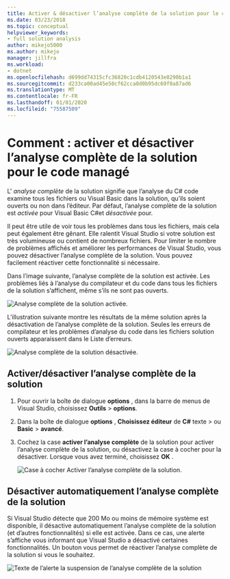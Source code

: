 ```yaml
---
title: Activer & désactiver l’analyse complète de la solution pour le code managé
ms.date: 03/23/2018
ms.topic: conceptual
helpviewer_keywords:
- full solution analysis
author: mikejo5000
ms.author: mikejo
manager: jillfra
ms.workload:
- dotnet
ms.openlocfilehash: d699dd74315cfc36820c1cdb4120543e0290b1a1
ms.sourcegitcommit: d233ca00ad45e50cf62cca0d0b95dc69f0a87ad6
ms.translationtype: MT
ms.contentlocale: fr-FR
ms.lasthandoff: 01/01/2020
ms.locfileid: "75587509"
---
```

# <a name="how-to-enable-and-disable-full-solution-analysis-for-managed-code"></a>Comment : activer et désactiver l’analyse complète de la solution pour le code managé

L' *analyse complète* de la solution signifie que l’analyse du C# code examine tous les fichiers ou Visual Basic dans la solution, qu’ils soient ouverts ou non dans l’éditeur. Par défaut, l’analyse complète de la solution est *activée* pour Visual Basic C#et *désactivée* pour.

Il peut être utile de voir tous les problèmes dans tous les fichiers, mais cela peut également être gênant. Elle ralentit Visual Studio si votre solution est très volumineuse ou contient de nombreux fichiers. Pour limiter le nombre de problèmes affichés et améliorer les performances de Visual Studio, vous pouvez désactiver l’analyse complète de la solution. Vous pouvez facilement réactiver cette fonctionnalité si nécessaire.

Dans l’image suivante, l’analyse complète de la solution est activée. Les problèmes liés à l’analyse du compilateur et du code dans tous les fichiers de la solution s’affichent, même s’ils ne sont pas ouverts.

![Analyse complète de la solution activée.](../code-quality/media/fsa_enabled.png)

L’illustration suivante montre les résultats de la même solution après la désactivation de l’analyse complète de la solution. Seules les erreurs de compilateur et les problèmes d’analyse du code dans les fichiers solution ouverts apparaissent dans le Liste d’erreurs.

![Analyse complète de la solution désactivée.](../code-quality/media/fsa_disabled.png)

## <a name="toggle-full-solution-analysis"></a>Activer/désactiver l’analyse complète de la solution

1. Pour ouvrir la boîte de dialogue **options** , dans la barre de menus de Visual Studio, choisissez **Outils** > **options**.

1. Dans la boîte de dialogue **options** , **Choisissez éditeur** de **C#** texte > ou **Basic** > **avancé**.

1. Cochez la case **activer l’analyse complète** de la solution pour activer l’analyse complète de la solution, ou désactivez la case à cocher pour la désactiver. Lorsque vous avez terminé, choisissez **OK** .

   ![Case à cocher Activer l’analyse complète de la solution.](../code-quality/media/options-enable-full-solution-analysis.png)

## <a name="automatically-disable-full-solution-analysis"></a>Désactiver automatiquement l’analyse complète de la solution

Si Visual Studio détecte que 200 Mo ou moins de mémoire système est disponible, il désactive automatiquement l’analyse complète de la solution (et d’autres fonctionnalités) si elle est activée. Dans ce cas, une alerte s’affiche vous informant que Visual Studio a désactivé certaines fonctionnalités. Un bouton vous permet de réactiver l’analyse complète de la solution si vous le souhaitez.

![Texte de l’alerte la suspension de l’analyse complète de la solution](../code-quality/media/fsa_alert.png)
